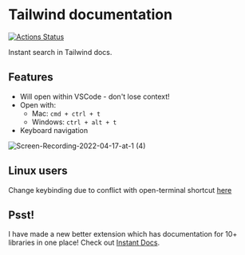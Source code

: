 
# Tailwind documentation
[![Actions Status](https://github.com/formulahendry/vscode-code-runner/actions/workflows/main.yml/badge.svg)](https://github.com/formulahendry/vscode-code-runner/actions/workflows/main.yml)


Instant search in Tailwind docs.


## Features
- Will open within VSCode - don't lose context!
- Open with:
    - Mac: `cmd + ctrl + t`
    - Windows:  `ctrl + alt + t`
- Keyboard navigation


![Screen-Recording-2022-04-17-at-1 (4)](https://user-images.githubusercontent.com/11172530/163716626-8d74a1bb-f05b-4b45-aa12-70f66e0efad8.gif)


## Linux users
Change keybinding due to conflict with open-terminal shortcut [here](https://code.visualstudio.com/docs/getstarted/keybindings)



## Psst!
I have made a new better extension which has documentation for 10+ libraries in one place! Check out [Instant Docs](https://marketplace.visualstudio.com/items?itemName=alfredbirk.instant-docs).